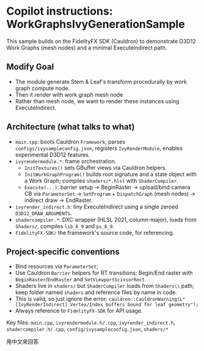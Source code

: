 # Copilot instructions: WorkGraphsIvyGenerationSample

This sample builds on the FidelityFX SDK (Cauldron) to demonstrate D3D12 Work Graphs (mesh nodes) and a minimal ExecuteIndirect path.

## Modify Goal

- The module generate Stem & Leaf's transform procedurally by work graph compute node.
- Then it render with work graph mesh node
- Rather than mesh node, we want to render these instances using ExecuteIndirect.

## Architecture (what talks to what)
- `main.cpp`: boots Cauldron `Framework`, parses `configs/ivysampleconfig.json`, registers `IvyRenderModule`, enables experimental D3D12 features.
- `ivyrendermodule.*`: frame orchestration.
  - `InitTextures()` sets GBuffer views via Cauldron helpers.
  - `InitWorkGraphProgram()` builds root signature and a state object with a Work Graph; compiles `shaders/*.hlsl` with `ShaderCompiler`.
  - `Execute(...)`: barrier setup → BeginRaster → upload/bind camera CB via `ParameterSet` → `SetProgram` + `DispatchGraph` (mesh nodes) → indirect draw → EndRaster.
- `ivyrender_indirect.h`: tiny ExecuteIndirect using a single zeroed `D3D12_DRAW_ARGUMENTS`.
- `shadercompiler.*`: DXC wrapper (HLSL 2021, column-major), loads from `Shaders/`, compiles `lib_6_9` and `ps_6_9`.
- `FidelityFX-SDK/` the framework's source code, for referencing.

## Project-specific conventions
- Bind resources via `ParameterSet`;
- Use Cauldron `Barrier` helpers for RT transitions; Begin/End raster with `BeginRaster`/`EndRaster` and `SetViewportScissorRect`.
- Shaders live in `shaders/` but `ShaderCompiler` loads from `Shaders\\` path; keep folder named `shaders` and reference files by name in code.
- This is valid, so just ignore the error: `cauldron::CauldronWarning(L"[IvyRenderIndirect] Vertex/Index buffers bound for leaf geometry");`
- Always reference to `FidelityFX-SDK` for API usage.

Key files: `main.cpp`, `ivyrendermodule.h/.cpp`, `ivyrender_indirect.h`, `shadercompiler.h/.cpp`, `config/ivysampleconfig.json`, `shaders/*`

用中文來回答